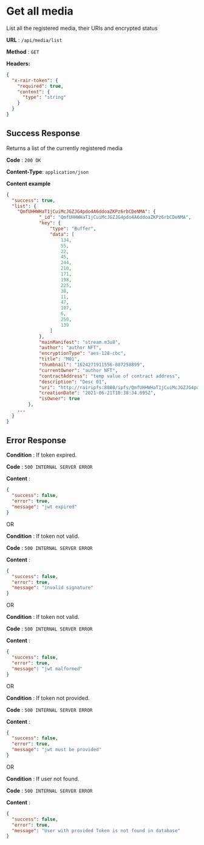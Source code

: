 # Get all media

List all the registered media, their URIs and encrypted status

**URL** : `/api/media/list`

**Method** : `GET`

**Headers:**

```json
{
  "x-rair-token": {
    "required": true,
    "content": {
      "type": "string"
    }
  }
}
```

## Success Response

Returns a list of the currently registered media

**Code** : `200 OK`

**Content-Type**: `application/json`

**Content example**

```json
{
  "success": true,
  "list": {
    "QmfUHHWHaT1jCuiMcJGZJG4pdo4A6ddoaZKPz6rbCDeNMA": {
            "_id": "QmfUHHWHaT1jCuiMcJGZJG4pdo4A6ddoaZKPz6rbCDeNMA",
            "key": {
                "type": "Buffer",
                "data": [
                    134,
                    55,
                    22,
                    45,
                    244,
                    210,
                    171,
                    198,
                    225,
                    38,
                    11,
                    47,
                    107,
                    6,
                    250,
                    139
                ]
            },
            "mainManifest": "stream.m3u8",
            "author": "author NFT",
            "encryptionType": "aes-128-cbc",
            "title": "M01",
            "thumbnail": "1624271911556-887258899",
            "currentOwner": "author NFT",
            "contractAddress": "temp value of contract address",
            "description": "Desc 01",
            "uri": "http://rairipfs:8080/ipfs/QmfUHHWHaT1jCuiMcJGZJG4pdo4A6ddoaZKPz6rbCDeNMA",
            "creationDate": "2021-06-21T10:38:34.095Z",
            "isOwner": true
        },
    ...
  }
}
```

## Error Response

**Condition** : If token expired.

**Code** : `500 INTERNAL SERVER ERROR`

**Content** :

```json
{
  "success": false,
  "error": true,
  "message": "jwt expired"
}
```

OR

**Condition** : If token not valid.

**Code** : `500 INTERNAL SERVER ERROR`

**Content** :

```json
{
  "success": false,
  "error": true,
  "message": "invalid signature"
}
```

OR

**Condition** : If token not valid.

**Code** : `500 INTERNAL SERVER ERROR`

**Content** :

```json
{
  "success": false,
  "error": true,
  "message": "jwt malformed"
}
```

OR

**Condition** : If token not provided.

**Code** : `500 INTERNAL SERVER ERROR`

**Content** :

```json
{
  "success": false,
  "error": true,
  "message": "jwt must be provided"
}
```

OR

**Condition** : If user not found.

**Code** : `500 INTERNAL SERVER ERROR`

**Content** :

```json
{
  "success": false,
  "error": true,
  "message": "User with provided Token is not found in database"
}
```
